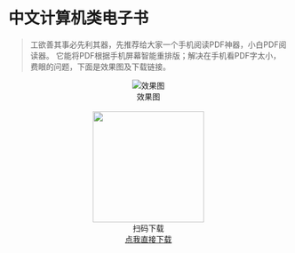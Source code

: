 # 中文计算机类电子书
> 工欲善其事必先利其器，先推荐给大家一个手机阅读PDF神器，小白PDF阅读器。
它能将PDF根据手机屏幕智能重排版；解决在手机看PDF字太小，费眼的问题，下面是效果图及下载链接。
<center>
    <img title="效果图" src="https://s6.jpg.cm/2022/04/26/LiVXWp.gif" ></img>
</center>
<center>
   效果图
</center>
<br/>
<center>
    <img  src="https://pic.rmb.bdstatic.com/bjh/a42239b1ec4a5f6e197ecd792aa0d4ca.png" width="200px" ></img>
</center>
<center>
   扫码下载
</center>
<center><a href="https://apkappdeftxdl.vivo.com.cn/appstore/developer/apk/20220427/20220427100401853ke.apk">点我直接下载</a>
</center>
